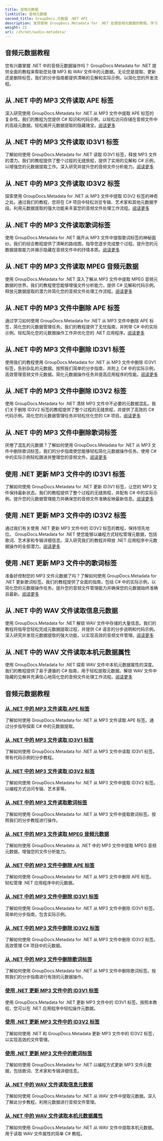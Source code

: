```yaml
---
title: 音频元数据
linktitle: 音频元数据
second_title: GroupDocs.元数据 .NET API
description: 发现使用 GroupDocs.Metadata for .NET 处理音频元数据的教程。学习如何高效地从 MP3 和 WAV 文件中提取、更新和删除标签。
weight: 22
url: /zh/net/audio-metadata/
---
```


## 音频元数据教程

您有兴趣掌握 .NET 中的音频元数据操作吗？ GroupDocs.Metadata for .NET 提供全面的教程来帮助您处理 MP3 和 WAV 文件中的元数据。无论您是提取、更新还是删除标签，我们的分步指南都提供清晰的见解和实际示例，以简化您的开发流程。

## 从 .NET 中的 MP3 文件读取 APE 标签

深入研究使用 GroupDocs.Metadata for .NET 从 MP3 文件中提取 APE 标签的复杂性。我们的教程为您提供 C# 知识和代码示例，以轻松访问存储在音频文件中的高级元数据。轻松揭开元数据提取的隐藏瑰宝。[阅读更多](./read-ape-tag-mp3/)

## 从 .NET 中的 MP3 文件读取 ID3V1 标签

了解如何使用 GroupDocs.Metadata for .NET 读取 ID3V1 标签，释放 MP3 文件的潜力。我们的教程提供了整个过程的无缝旅程，提供了实用的见解和 C# 示例，以增强您的元数据提取工作。深入研究并提升您的音频文件分析能力。[阅读更多](./read-id3v1-tag-mp3/)

## 从 .NET 中的 MP3 文件读取 ID3V2 标签

探索使用 GroupDocs.Metadata for .NET 从 MP3 文件中提取 ID3V2 标签的神奇之处。通过我们的教程，您将在 C# 项目中轻松浏览专辑、艺术家和其他元数据字段。利用元数据提取的强大功能来丰富您的音频文件处理工作流程。[阅读更多](./read-id3v2-tag-mp3/)

## 从 .NET 中的 MP3 文件读取歌词标签

使用 GroupDocs.Metadata for .NET 揭开从 MP3 文件中提取歌词标签的神秘面纱。我们的综合教程提供了清晰的路线图，指导您逐步完成整个过程。提升您的元数据提取能力并揭示隐藏在音频文件中的抒情本质。[阅读更多](./read-lyrics-tag-mp3/)

## 从 .NET 中的 MP3 文件读取 MPEG 音频元数据

使用 GroupDocs.Metadata for .NET 深入了解从 MP3 文件中提取 MPEG 音频元数据的世界。我们的教程使您能够增强文件分析能力，提供 C# 见解和代码示例。释放元数据提取的潜力并简化您的音频文件处理工作流程。[阅读更多](./read-mpeg-audio-metadata-mp3/)

## 从 .NET 中的 MP3 文件中删除 APE 标签

通过学习如何使用 GroupDocs.Metadata for .NET 从 MP3 文件中删除 APE 标签，简化您的元数据管理任务。我们的教程提供了无忧指南，并附带 C# 中的实际示例。轻松简化您的元数据操作工作并优化您的 .NET 应用程序。[阅读更多](./remove-ape-tag-mp3/)

## 从 .NET 中的 MP3 文件中删除 ID3V1 标签

使用我们的教程使用 GroupDocs.Metadata for .NET 从 MP3 文件中删除 ID3V1 标签，告别杂乱的元数据。按照我们简单的分步指南，并附上 C# 中的实际示例，高效管理音频文件元数据。简化元数据操作任务并提高应用程序的性能。[阅读更多](./remove-id3v1-tag-mp3/)

## 从 .NET 中的 MP3 文件中删除 ID3V2 标签

使用 GroupDocs.Metadata for .NET 清除 MP3 文件中不必要的元数据混乱。我们关于删除 ID3V2 标签的教程提供了整个过程的无缝旅程，并提供了高效的 C# 代码示例。简化您的元数据管理任务并轻松优化您的 C# 项目。[阅读更多](./remove-id3v2-tag-mp3/)

## 从 .NET 中的 MP3 文件中删除歌词标签

厌倦了混乱的元数据？了解如何使用 GroupDocs.Metadata for .NET 从 MP3 文件中删除歌词标签。我们的分步指南使您能够轻松简化元数据操作任务。使用 C# 中的实际示例轻松跟进并整理您的音频文件。[阅读更多](./remove-lyrics-tag-mp3/)

## 使用 .NET 更新 MP3 文件中的 ID3V1 标签

了解如何使用 GroupDocs.Metadata for .NET 更新 ID3V1 标签，让您的 MP3 文件保持最新状态。我们的教程提供了整个过程的无缝旅程，并配有 C# 中的实际示例。提升您的元数据管理能力并确保您的音频文件准确反映最新信息。[阅读更多](./update-id3v1-tag-mp3/)

## 使用 .NET 更新 MP3 文件中的 ID3V2 标签

通过我们有关使用 .NET 更新 MP3 文件中的 ID3V2 标签的教程，保持领先地位。 GroupDocs.Metadata for .NET 使您能够以编程方式轻松管理元数据，包括歌词、艺术家和专辑详细信息。深入研究我们的教程并释放 .NET 应用程序中元数据操作的全部潜力。[阅读更多](./update-id3v2-tag-mp3/)

## 使用 .NET 更新 MP3 文件中的歌词标签

准备好控制您的 MP3 文件元数据了吗？了解如何使用 GroupDocs.Metadata for .NET 更新歌词标签。我们的教程提供了全面的指南，包括 C# 中的实际示例，以简化您的元数据操作任务。提升您的音频文件管理能力并确保您的元数据始终准确且最新。[阅读更多](./update-lyrics-tag-mp3/)

## 从 .NET 中的 WAV 文件读取信息元数据

使用 GroupDocs.Metadata for .NET 解锁 WAV 文件中存储的大量信息。我们的教程将指导您轻松完成元数据提取过程，并提供 C# 语言的分步说明和代码示例。深入研究并发现元数据提取的强大功能，以实现高效的音频文件管理。[阅读更多](./read-info-metadata-wav/)

## 从 .NET 中的 WAV 文件读取本机元数据属性

使用 GroupDocs.Metadata for .NET 探索 WAV 文件中本机元数据属性的深度。我们的教程提供了易于遵循的 C# 指南，用于轻松提取元数据。解锁 WAV 文件中隐藏的见解并充满信心地简化您的音频文件处理工作流程。[阅读更多](./read-native-metadata-wav/)
## 音频元数据教程
### [从 .NET 中的 MP3 文件读取 APE 标签](./read-ape-tag-mp3/)
了解如何使用 GroupDocs.Metadata for .NET 从 MP3 文件读取 APE 标签。通过分步指导探索 C# 中的元数据提取。
### [从 .NET 中的 MP3 文件读取 ID3V1 标签](./read-id3v1-tag-mp3/)
了解如何使用 GroupDocs.Metadata for .NET 从 MP3 文件中读取 ID3V1 标签。带有代码示例的分步教程。
### [从 .NET 中的 MP3 文件读取 ID3V2 标签](./read-id3v2-tag-mp3/)
了解如何使用 GroupDocs.Metadata for .NET 从 MP3 文件中提取 ID3V2 标签。以编程方式访问专辑、艺术家等。
### [从 .NET 中的 MP3 文件读取歌词标签](./read-lyrics-tag-mp3/)
了解如何使用 GroupDocs.Metadata for .NET 从 MP3 文件中提取歌词标签。按照我们的分步教程进行操作。
### [从 .NET 中的 MP3 文件读取 MPEG 音频元数据](./read-mpeg-audio-metadata-mp3/)
了解如何使用 GroupDocs.Metadata 从 .NET 中的 MP3 文件中提取 MPEG 音频元数据。增强您的文件分析能力。
### [从 .NET 中的 MP3 文件中删除 APE 标签](./remove-ape-tag-mp3/)
了解如何使用 GroupDocs.Metadata for .NET 从 MP3 文件中删除 APE 标签。轻松管理 .NET 应用程序中的元数据。
### [从 .NET 中的 MP3 文件中删除 ID3V1 标签](./remove-id3v1-tag-mp3/)
了解如何使用 GroupDocs.Metadata for .NET 从 MP3 文件中删除 ID3V1 标签。简单的分步指南，包含实际示例。
### [从 .NET 中的 MP3 文件中删除 ID3V2 标签](./remove-id3v2-tag-mp3/)
了解如何使用 GroupDocs.Metadata for .NET 从 MP3 文件中删除 ID3V2 标签。高效管理 C# 项目中的元数据。
### [从 .NET 中的 MP3 文件中删除歌词标签](./remove-lyrics-tag-mp3/)
了解如何使用 GroupDocs.Metadata for .NET 从 MP3 文件中删除歌词标签。按照我们的分步指南进行有效的元数据操作。
### [使用 .NET 更新 MP3 文件中的 ID3V1 标签](./update-id3v1-tag-mp3/)
使用 GroupDocs.Metadata for .NET 更新 MP3 文件中的 ID3V1 标签。按照本教程，您可以在 .NET 应用程序中轻松操作元数据。
### [使用 .NET 更新 MP3 文件中的 ID3V2 标签](./update-id3v2-tag-mp3/)
了解如何使用 .NET 和 GroupDocs.Metadata 更新 MP3 文件中的 ID3V2 标签，以实现高效的文件管理。
### [使用 .NET 更新 MP3 文件中的歌词标签](./update-lyrics-tag-mp3/)
了解如何使用 GroupDocs.Metadata for .NET 以编程方式更新 MP3 文件元数据，包括歌词、艺术家和专辑详细信息。
### [从 .NET 中的 WAV 文件读取信息元数据](./read-info-metadata-wav/)
了解如何使用 GroupDocs.Metadata for .NET 从 WAV 文件中提取元数据。深入了解此分步教程，利用元数据进行音频文件管理。
### [从 .NET 中的 WAV 文件读取本机元数据属性](./read-native-metadata-wav/)
了解如何使用 GroupDocs.Metadata for .NET 从 WAV 文件中提取本机元数据。用于读取 WAV 文件属性的简单 C# 教程。